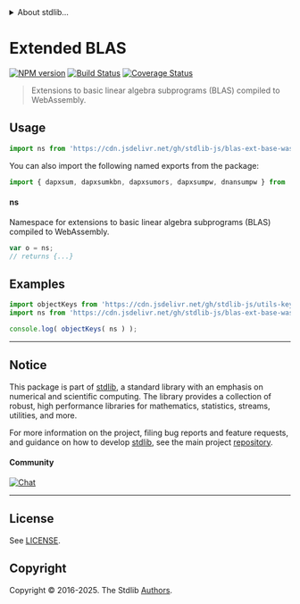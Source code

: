 <!--

@license Apache-2.0

Copyright (c) 2025 The Stdlib Authors.

Licensed under the Apache License, Version 2.0 (the "License");
you may not use this file except in compliance with the License.
You may obtain a copy of the License at

   http://www.apache.org/licenses/LICENSE-2.0

Unless required by applicable law or agreed to in writing, software
distributed under the License is distributed on an "AS IS" BASIS,
WITHOUT WARRANTIES OR CONDITIONS OF ANY KIND, either express or implied.
See the License for the specific language governing permissions and
limitations under the License.

-->


<details>
  <summary>
    About stdlib...
  </summary>
  <p>We believe in a future in which the web is a preferred environment for numerical computation. To help realize this future, we've built stdlib. stdlib is a standard library, with an emphasis on numerical and scientific computation, written in JavaScript (and C) for execution in browsers and in Node.js.</p>
  <p>The library is fully decomposable, being architected in such a way that you can swap out and mix and match APIs and functionality to cater to your exact preferences and use cases.</p>
  <p>When you use stdlib, you can be absolutely certain that you are using the most thorough, rigorous, well-written, studied, documented, tested, measured, and high-quality code out there.</p>
  <p>To join us in bringing numerical computing to the web, get started by checking us out on <a href="https://github.com/stdlib-js/stdlib">GitHub</a>, and please consider <a href="https://opencollective.com/stdlib">financially supporting stdlib</a>. We greatly appreciate your continued support!</p>
</details>

# Extended BLAS

[![NPM version][npm-image]][npm-url] [![Build Status][test-image]][test-url] [![Coverage Status][coverage-image]][coverage-url] <!-- [![dependencies][dependencies-image]][dependencies-url] -->

> Extensions to basic linear algebra subprograms (BLAS) compiled to WebAssembly.



<section class="usage">

## Usage

```javascript
import ns from 'https://cdn.jsdelivr.net/gh/stdlib-js/blas-ext-base-wasm@deno/mod.js';
```

You can also import the following named exports from the package:

```javascript
import { dapxsum, dapxsumkbn, dapxsumors, dapxsumpw, dnansumpw } from 'https://cdn.jsdelivr.net/gh/stdlib-js/blas-ext-base-wasm@deno/mod.js';
```

#### ns

Namespace for extensions to basic linear algebra subprograms (BLAS) compiled to WebAssembly.

```javascript
var o = ns;
// returns {...}
```

<!-- <toc pattern="*"> -->

<div class="namespace-toc">

</div>

<!-- </toc> -->

</section>

<!-- /.usage -->

<section class="examples">

## Examples

<!-- TODO: better examples -->

<!-- eslint no-undef: "error" -->

```javascript
import objectKeys from 'https://cdn.jsdelivr.net/gh/stdlib-js/utils-keys@deno/mod.js';
import ns from 'https://cdn.jsdelivr.net/gh/stdlib-js/blas-ext-base-wasm@deno/mod.js';

console.log( objectKeys( ns ) );
```

</section>

<!-- /.examples -->

<!-- Section for related `stdlib` packages. Do not manually edit this section, as it is automatically populated. -->

<section class="related">

</section>

<!-- /.related -->

<!-- Section for all links. Make sure to keep an empty line after the `section` element and another before the `/section` close. -->


<section class="main-repo" >

* * *

## Notice

This package is part of [stdlib][stdlib], a standard library with an emphasis on numerical and scientific computing. The library provides a collection of robust, high performance libraries for mathematics, statistics, streams, utilities, and more.

For more information on the project, filing bug reports and feature requests, and guidance on how to develop [stdlib][stdlib], see the main project [repository][stdlib].

#### Community

[![Chat][chat-image]][chat-url]

---

## License

See [LICENSE][stdlib-license].


## Copyright

Copyright &copy; 2016-2025. The Stdlib [Authors][stdlib-authors].

</section>

<!-- /.stdlib -->

<!-- Section for all links. Make sure to keep an empty line after the `section` element and another before the `/section` close. -->

<section class="links">

[npm-image]: http://img.shields.io/npm/v/@stdlib/blas-ext-base-wasm.svg
[npm-url]: https://npmjs.org/package/@stdlib/blas-ext-base-wasm

[test-image]: https://github.com/stdlib-js/blas-ext-base-wasm/actions/workflows/test.yml/badge.svg?branch=main
[test-url]: https://github.com/stdlib-js/blas-ext-base-wasm/actions/workflows/test.yml?query=branch:main

[coverage-image]: https://img.shields.io/codecov/c/github/stdlib-js/blas-ext-base-wasm/main.svg
[coverage-url]: https://codecov.io/github/stdlib-js/blas-ext-base-wasm?branch=main

<!--

[dependencies-image]: https://img.shields.io/david/stdlib-js/blas-ext-base-wasm.svg
[dependencies-url]: https://david-dm.org/stdlib-js/blas-ext-base-wasm/main

-->

[chat-image]: https://img.shields.io/gitter/room/stdlib-js/stdlib.svg
[chat-url]: https://app.gitter.im/#/room/#stdlib-js_stdlib:gitter.im

[stdlib]: https://github.com/stdlib-js/stdlib

[stdlib-authors]: https://github.com/stdlib-js/stdlib/graphs/contributors

[umd]: https://github.com/umdjs/umd
[es-module]: https://developer.mozilla.org/en-US/docs/Web/JavaScript/Guide/Modules

[deno-url]: https://github.com/stdlib-js/blas-ext-base-wasm/tree/deno
[deno-readme]: https://github.com/stdlib-js/blas-ext-base-wasm/blob/deno/README.md
[umd-url]: https://github.com/stdlib-js/blas-ext-base-wasm/tree/umd
[umd-readme]: https://github.com/stdlib-js/blas-ext-base-wasm/blob/umd/README.md
[esm-url]: https://github.com/stdlib-js/blas-ext-base-wasm/tree/esm
[esm-readme]: https://github.com/stdlib-js/blas-ext-base-wasm/blob/esm/README.md
[branches-url]: https://github.com/stdlib-js/blas-ext-base-wasm/blob/main/branches.md

[stdlib-license]: https://raw.githubusercontent.com/stdlib-js/blas-ext-base-wasm/main/LICENSE

<!-- <toc-links> -->

<!-- </toc-links> -->

</section>

<!-- /.links -->

